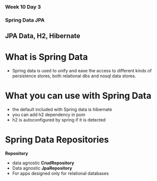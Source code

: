 ### Week 10 Day 3

### Spring Data JPA

## JPA Data, H2, Hibernate

# What is Spring Data
 - Spring data is used to unify and ease the access to different kinds of persistence stores, both relational dbs and nosql data stores.

# What you can use with Spring Data
 - the default included with Spring data is hibernate
 - you can add h2 dependency in pom
 - h2 is autoconfigured by spring if it is detected

# Spring Data Repositories
**Repository**
 - data agnostic
**CrudRepository**
 - Data agnostic 
**JpaRepository**
 - For apps designed only for relational databases